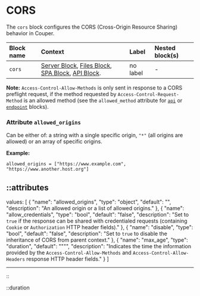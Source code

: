 # CORS

The `cors` block configures the CORS (Cross-Origin Resource Sharing) behavior in Couper.

| Block name | Context                                                                                                       | Label    | Nested block(s) |
|:-----------|:--------------------------------------------------------------------------------------------------------------|:---------|:----------------|
| `cors`     | [Server Block](server), [Files Block](files), [SPA Block](spa), [API Block](api). | no label | -               |

**Note:** `Access-Control-Allow-Methods` is only sent in response to a CORS preflight request, if the method requested by `Access-Control-Request-Method` is an allowed method (see the `allowed_method` attribute for [`api`](api) or [`endpoint`](endpoint) blocks).

### Attribute `allowed_origins`

Can be either of: a string with a single specific origin, `"*"` (all origins are allowed) or an array of specific origins.

**Example:**
```hcl
allowed_origins = ["https://www.example.com", "https://www.another.host.org"]
```

::attributes
---
values: [
  {
    "name": "allowed_origins",
    "type": "object",
    "default": "",
    "description": "An allowed origin or a list of allowed origins."
  },
  {
    "name": "allow_credentials",
    "type": "bool",
    "default": "false",
    "description": "Set to `true` if the response can be shared with credentialed requests (containing `Cookie` or `Authorization` HTTP header fields)."
  },
  {
    "name": "disable",
    "type": "bool",
    "default": "false",
    "description": "Set to `true` to disable the inheritance of CORS from parent context."
  },
  {
    "name": "max_age",
    "type": "duration",
    "default": "\"\"",
    "description": "Indicates the time the information provided by the `Access-Control-Allow-Methods` and `Access-Control-Allow-Headers` response HTTP header fields."
  }
]

---
::

::duration
